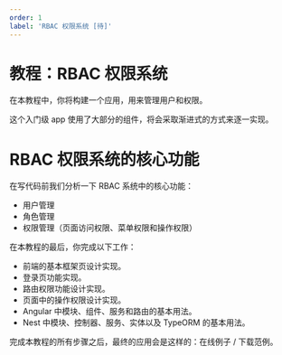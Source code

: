 ```yaml
---
order: 1
label: 'RBAC 权限系统 [待]'
---
```


# 教程：RBAC 权限系统

在本教程中，你将构建一个应用，用来管理用户和权限。

这个入门级 app 使用了大部分的组件，将会采取渐进式的方式来逐一实现。

# RBAC 权限系统的核心功能

在写代码前我们分析一下 RBAC 系统中的核心功能：

- 用户管理
- 角色管理
- 权限管理（页面访问权限、菜单权限和操作权限）

在本教程的最后，你完成以下工作：

- 前端的基本框架页设计实现。
- 登录页功能实现。
- 路由权限功能设计实现。
- 页面中的操作权限设计实现。
- Angular 中模块、组件、服务和路由的基本用法。
- Nest 中模块、控制器、服务、实体以及 TypeORM 的基本用法。

完成本教程的所有步骤之后，最终的应用会是这样的：在线例子 / 下载范例。
